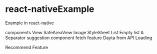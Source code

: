 # react-nativeExample

Example in react-native

components
View
SafeAreaView
Image
StyleSheet
List
Empty list & Separator
suggestion component
fetch feature
Dayta from API
Loading

Recommend Feature
